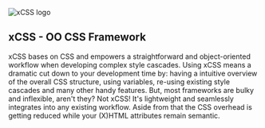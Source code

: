 ![xCSS logo](http://xcss.antpaw.org/img/xcss_logo.png)

xCSS - OO CSS Framework
-----------------------

xCSS bases on CSS and empowers a straightforward and object-oriented workflow when developing complex style cascades. Using xCSS means a dramatic cut down to your development time by: having a intuitive overview of the overall CSS structure, using variables, re-using existing style cascades and many other handy features. But, most frameworks are bulky and inflexible, aren't they? Not xCSS! It's lightweight and seamlessly integrates into any existing workflow. Aside from that the CSS overhead is getting reduced while your (X)HTML attributes remain semantic.